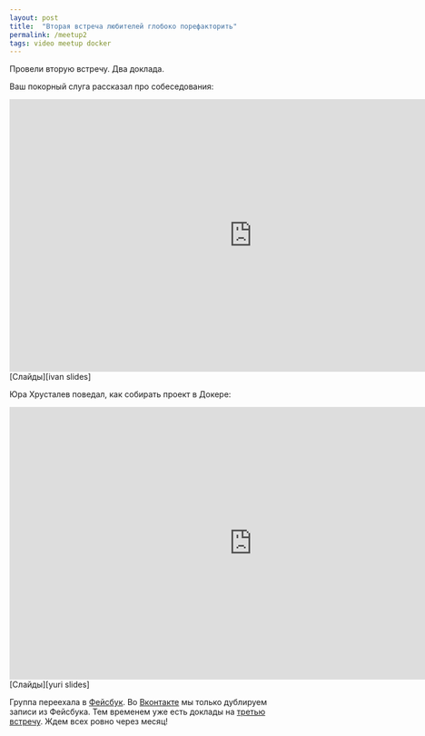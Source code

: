 ```yaml
---
layout: post
title:  "Вторая встреча любителей глобоко порефакторить"
permalink: /meetup2
tags: video meetup docker
---
```


Провели вторую встречу. Два доклада.

Ваш покорный слуга рассказал про собеседования:

<iframe width="854" height="480"
src="https://www.youtube.com/embed/yrjADUhz9cQ" frameborder="0"
allowfullscreen></iframe>
[Слайды][ivan slides]

Юра Хрусталев поведал, как собирать проект в Докере:

<iframe width="854" height="480"
src="https://www.youtube.com/embed/OwzaDJmJ8-o" frameborder="0"
allowfullscreen></iframe>
[Слайды][yuri slides]

Группа переехала в [Фейсбук][fburl]. Во [Вконтакте][vkurl] мы только
дублируем записи из Фейсбука. Тем временем уже есть доклады на
[третью встречу][fbevent3]. Ждем всех ровно через месяц!

[ivan slides]: /talks/interview.html
[yuri slides]: http://www.slideshare.net/IvanGrishaev/ci-docker
[fburl]: https://www.facebook.com/groups/deeprefactoring/
[vkurl]: https://vk.com/deeprefactoring
[fbevent3]: https://www.facebook.com/events/1690652631190039/
